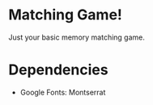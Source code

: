 # Matching Game!

Just your basic memory matching game. 

# Dependencies
  - Google Fonts: Montserrat
